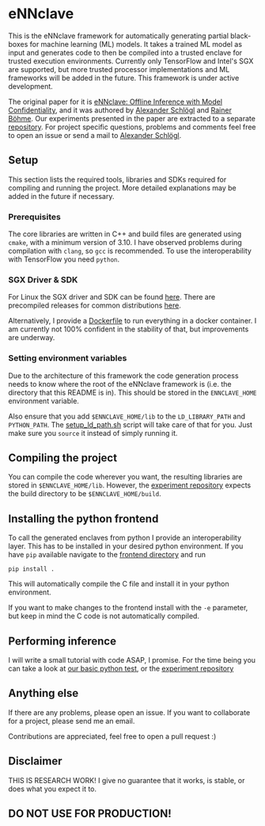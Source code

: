 # eNNclave

This is the eNNclave framework for automatically generating partial black-boxes for machine learning (ML) models.
It takes a trained ML model as input and generates code to then be compiled into a trusted enclave for trusted execution environments.
Currently only TensorFlow and Intel's SGX are supported, but more trusted processor implementations and ML frameworks will be added in the future.
This framework is under active development.

The original paper for it is [eNNclave: Offline Inference with Model Confidentiality](https://dl.acm.org/doi/10.1145/3411508.3421376), and it was authored by [Alexander Schlögl](https://informationsecurity.uibk.ac.at/people/alexander-schloegl/) and [Rainer Böhme](https://informationsecurity.uibk.ac.at/people/rainer-boehme/).
Our experiments presented in the paper are extracted to a separate [repository](https://github.com/alxshine/ennclave-experiments).
For project specific questions, problems and comments feel free to open an issue or send a mail to [Alexander Schlögl](mailto:alexander.schloegl@uibk.ac.at).

## Setup

This section lists the required tools, libraries and SDKs required for compiling and running the project.
More detailed explanations may be added in the future if necessary.

### Prerequisites

The core libraries are written in C++ and build files are generated using `cmake`, with a minimum version of 3.10.
I have observed problems during compilation with `clang`, so `gcc` is recommended.
To use the interoperability with TensorFlow you need `python`.

### SGX Driver & SDK

For Linux the SGX driver and SDK can be found [here](https://github.com/intel/linux-sgx).
There are precompiled releases for common distributions [here](https://github.com/intel/linux-sgx/releases).

Alternatively, I provide a [Dockerfile](Dockerfile) to run everything in a docker container.
I am currently not 100% confident in the stability of that, but improvements are underway.

### Setting environment variables

Due to the architecture of this framework the code generation process needs to know where the root of the eNNclave framework is (i.e. the directory that this README is in).
This should be stored in the `ENNCLAVE_HOME` environment variable.

Also ensure that you add `$ENNCLAVE_HOME/lib` to the `LD_LIBRARY_PATH` and `PYTHON_PATH`.
The [setup_ld_path.sh](setup_ld_path.sh) script will take care of that for you.
Just make sure you `source` it instead of simply running it.

## Compiling the project

You can compile the code wherever you want, the resulting libraries are stored in `$ENNCLAVE_HOME/lib`.
However, the [experiment repository](https://github.com/alxshine/ennclave-experiments) expects the build directory to be `$ENNCLAVE_HOME/build`.

## Installing the python frontend

To call the generated enclaves from python I provide an interoperability layer.
This has to be installed in your desired python environment.
If you have `pip` available navigate to the [frontend directory](frontend/python) and run
```shell
pip install .
```
This will automatically compile the C file and install it in your python environment.

If you want to make changes to the frontend install with the `-e` parameter, but keep in mind the C code is not automatically compiled.

## Performing inference

I will write a small tutorial with code ASAP, I promise.
For the time being you can take a look at [our basic python test](frontend/python/tests/test_basics.py), or the [experiment repository](https://github.com/alxshine/ennclave-experiments)

## Anything else

If there are any problems, please open an issue.
If you want to collaborate for a project, please send me an email.

Contributions are appreciated, feel free to open a pull request :)

## Disclaimer

THIS IS RESEARCH WORK!
I give no guarantee that it works, is stable, or does what you expect it to.

## DO NOT USE FOR PRODUCTION!